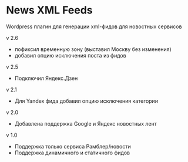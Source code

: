 # News XML Feeds
Wordpress плагин для генерации xml-фидов для новостных сервисов

v 2.6
 * пофиксил временную зону (выставил Москву без изменения)
 * добавил опцию исключения поста из фидов

v 2.5
 * Подключил Яндекс.Дзен

v 2.1
 * Для Yandex фида добавил опцию исключения категории

v 2.0
 * Добавлена поддержка Google и Яндекс новостных лент

v 1.0
 * Поддержка только сервиса Рамблер/новости
 * Поддержка динамичного и статичного фидов
